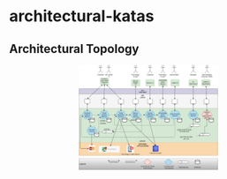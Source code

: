 ﻿# architectural-katas

## Architectural Topology

<p align="center">
<img width="50%" src="images/katalysts_arch.png"/>  
</p>
